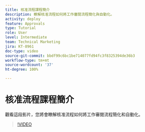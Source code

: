 ```yaml
---
title: 核准流程課程簡介
description: 瞭解核准流程如何將工作審閱流程簡化與自動化。
activity: deploy
feature: Approvals
type: Tutorial
role: User
level: Intermediate
team: Technical Marketing
jira: KT-8961
doc-type: video
source-git-commit: bbdf99c6bc1be714077fd94fc3f8325394de36b3
workflow-type: tm+mt
source-wordcount: '37'
ht-degree: 100%

---
```


# 核准流程課程簡介

觀看這段影片，您將會瞭解核准流程如何將工作審閱流程簡化和自動化。

>[!VIDEO](https://video.tv.adobe.com/v/3436451/?quality=12&learn=on&enablevpops=1&captions=chi_hant)
